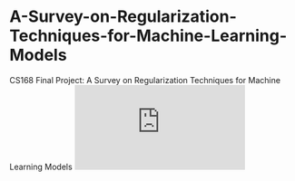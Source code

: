 # A-Survey-on-Regularization-Techniques-for-Machine-Learning-Models
CS168 Final Project:  A Survey on Regularization Techniques for Machine Learning Models
![alt text](https://github.com/ritabt/A-Survey-on-Regularization-Techniques-for-Machine-Learning-Models/blob/main/CS168_Final_Project%20(1).pdf?raw=true)
